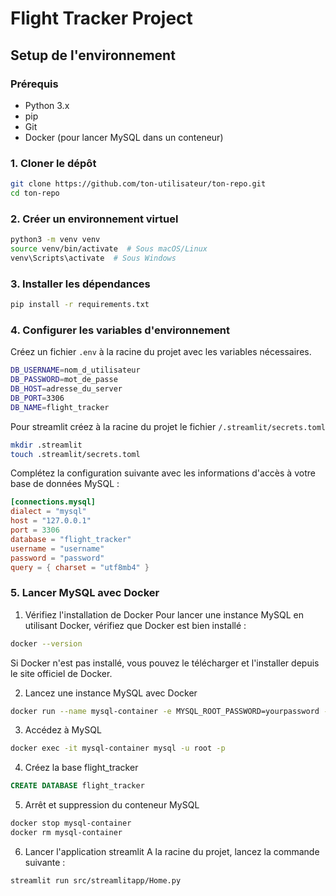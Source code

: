 # Flight Tracker Project

## Setup de l'environnement

### Prérequis

- Python 3.x
- pip
- Git
- Docker (pour lancer MySQL dans un conteneur)

### 1. Cloner le dépôt

```bash
git clone https://github.com/ton-utilisateur/ton-repo.git
cd ton-repo
```

### 2. Créer un environnement virtuel
```bash
python3 -m venv venv
source venv/bin/activate  # Sous macOS/Linux
venv\Scripts\activate  # Sous Windows
```

### 3. Installer les dépendances
```bash
pip install -r requirements.txt
```
### 4. Configurer les variables d'environnement
Créez un fichier `.env` à la racine du projet avec les variables nécessaires.
```bash
DB_USERNAME=nom_d_utilisateur
DB_PASSWORD=mot_de_passe
DB_HOST=adresse_du_server
DB_PORT=3306
DB_NAME=flight_tracker
```

Pour streamlit créez à la racine du projet le fichier `/.streamlit/secrets.toml`
```bash
mkdir .streamlit
touch .streamlit/secrets.toml
```

Complétez la configuration suivante avec les informations d'accès à votre base de données MySQL :
```toml
[connections.mysql]
dialect = "mysql"
host = "127.0.0.1"
port = 3306
database = "flight_tracker"
username = "username"
password = "password"
query = { charset = "utf8mb4" }
````

### 5. Lancer MySQL avec Docker

1. Vérifiez l'installation de Docker
Pour lancer une instance MySQL en utilisant Docker, vérifiez que Docker est bien installé :
```bash
docker --version
```

Si Docker n'est pas installé, vous pouvez le télécharger et l'installer depuis le site officiel de Docker.

2. Lancez une instance MySQL avec Docker
```bash
docker run --name mysql-container -e MYSQL_ROOT_PASSWORD=yourpassword -e MYSQL_DATABASE=flight_tracker -p 3306:3306 -d mysql:latest
```

3. Accédez à MySQL
```bash
docker exec -it mysql-container mysql -u root -p
```

4. Créez la base flight_tracker
```sql
CREATE DATABASE flight_tracker
```

5. Arrêt et suppression du conteneur MySQL
```bash
docker stop mysql-container
docker rm mysql-container
```

6. Lancer l'application streamlit
A la racine du projet, lancez la commande suivante :
```bash
streamlit run src/streamlitapp/Home.py
```
